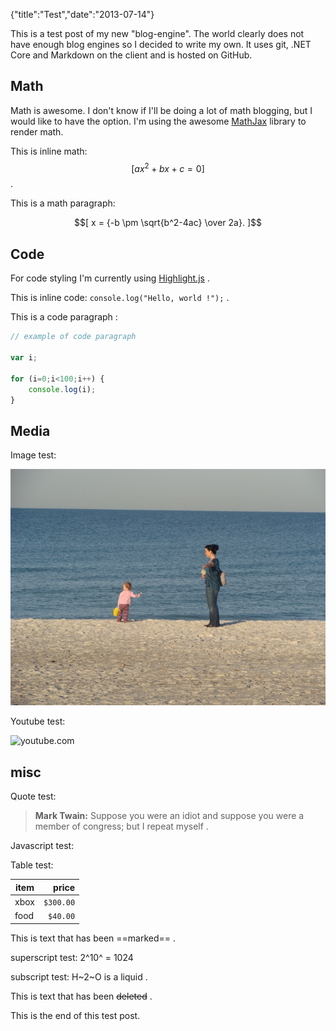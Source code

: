 {"title":"Test","date":"2013-07-14"}


This is a test post of my new "blog-engine". The world clearly does not have enough blog engines so I decided to write my own. It uses git, .NET Core and Markdown on the client and is hosted on GitHub.

## Math

Math is awesome. I don't know if I'll be doing a lot of math blogging, but I would like to have the option. I'm using the awesome [MathJax](http://www.mathjax.org) library to render math.

This is inline math: $$[ ax^2 + bx + c = 0 ]$$ .  

This is a math paragraph:  

$$[
    x = {-b \pm \sqrt{b^2-4ac} \over 2a}.
]$$

## Code 

For code styling I'm currently using [Highlight.js](https://highlightjs.org/) .

This is inline code: `console.log("Hello, world !");` .  

This is a code paragraph :

```js
// example of code paragraph

var i;

for (i=0;i<100;i++) {
    console.log(i);
}
```

## Media

Image test:

<img src="beach.jpg" />

Youtube test:

![youtube.com](https://www.youtube.com/watch?v=rNqpD3Mg9hY)

## misc

Quote test:

> **Mark Twain:** Suppose you were an idiot and suppose you were a member of congress; but I repeat myself .


Javascript test:

<canvas id="clock" width="256" height="256" ></canvas>

Table test:

item | price
-----|----------:
xbox | `$300.00`
food | `$40.00`

This is text that has been ==marked== .

superscript test: 2^10^ = 1024

subscript test: H~2~O is a liquid .

This is text that has been ~~deleted~~ .

This is the end of this test post.  

<script type="module" >
    import {runclock} from './clock.js'

    runclock('clock');
</script>
